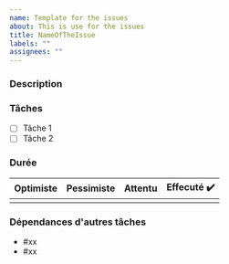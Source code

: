 ```yaml
---
name: Template for the issues
about: This is use for the issues
title: NameOfTheIssue
labels: ""
assignees: ""
---
```


### Description

### Tâches

- [ ] Tâche 1
- [ ] Tâche 2

### Durée

| Optimiste | Pessimiste | Attentu | Effecuté ✔️ |
| --------- | ---------- | ------- | ----------- |
|           |            |         |             |

### Dépendances d'autres tâches

- #xx
- #xx
